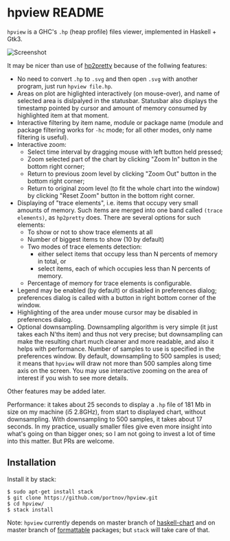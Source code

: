hpview README
=============

`hpview` is a GHC's `.hp` (heap profile) files viewer, implemented in Haskell + Gtk3.

![Screenshot](https://user-images.githubusercontent.com/284644/63450688-f7cd3680-c45b-11e9-900a-245bfa9cb444.png)

It may be nicer than use of [hp2pretty][1] because of the follwing features:

* No need to convert `.hp` to `.svg` and then open `.svg` with another program,
  just run `hpview file.hp`.
* Areas on plot are higlighted interactively (on mouse-over), and name of
  selected area is dislpalyed in the statusbar. Statusbar also displays the
  timestamp pointed by cursor and amount of memory consumed by highlighted item
  at that moment.
* Interactive filtering by item name, module or package name (module and
  package filtering works for `-hc` mode; for all other modes, only name
  filtering is useful).
* Interactive zoom:
  * Select time interval by dragging mouse with left button held pressed;
  * Zoom selected part of the chart by clicking "Zoom In" button in the bottom
    right corner;
  * Return to previous zoom level by clicking "Zoom Out" button in the bottom
    right corner;
  * Return to original zoom level (to fit the whole chart into the window) by
    clicking "Reset Zoom" button in the bottom right corner.
* Displaying of "trace elements", i.e. items that occupy very small amounts of
  memory. Such items are merged into one band called `(trace elements)`, as
  `hp2pretty` does. There are several options for such elements:
  * To show or not to show trace elements at all
  * Number of biggest items to show (10 by default)
  * Two modes of trace elements detection:
    * either select items that occupy less than N percents of memory in total, or
    * select items, each of which occupies less than N percents of memory.
  * Percentage of memory for trace elements is configurable.
* Legend may be enabled (by default) or disabled in preferences dialog;
  preferences dialog is called with a button in right bottom corner of the
  window.
* Highlighting of the area under mouse cursor may be disabled in preferences dialog.
* Optional downsampling. Downsampling algorithm is very simple (it just takes
  each N'ths item) and thus not very precise; but downsampling can make the
  resulting chart much cleaner and more readable, and also it helps with
  performance. Number of samples to use is specified in the preferences window.
  By default, downsampling to 500 samples is used; it means that `hpview` will
  draw not more than 500 samples along time axis on the screen. You may use
  interactive zooming on the area of interest if you wish to see more details.

Other features may be added later.

Performance: it takes about 25 seconds to display a `.hp` file of 181 Mb in
size on my machine (i5 2.8GHz), from start to displayed chart, without
downsampling. With downsampling to 500 samples, it takes about 17 seconds. In
my practice, usually smaller files give even more insight into what's going on
than bigger ones; so I am not going to invest a lot of time into this matter.
But PRs are welcome.

Installation
------------

Install it by stack:

```
$ sudo apt-get install stack
$ git clone https://github.com/portnov/hpview.git
$ cd hpview/
$ stack install
```

Note: `hpview` currently depends on master branch of [haskell-chart][2] and on
master branch of [formattable][3] packages; but `stack` will take care of that.

[1]: http://hackage.haskell.org/package/hp2pretty
[2]: https://github.com/timbod7/haskell-chart
[3]: https://github.com/portnov/formattable

